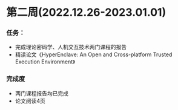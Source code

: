 # 第二周(2022.12.26-2023.01.01)
### 任务：
+ 完成理论密码学、人机交互技术两门课程的报告
+ 精读论文《HyperEnclave: An Open and Cross-platform Trusted Execution Environment》
### 完成度
+ 两门课程报告均已完成
+ 论文阅读4页
